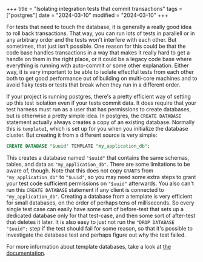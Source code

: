 +++
title = "Isolating integration tests that commit transactions"
tags = ["postgres"]
date = "2024-03-10"
modified = "2024-03-10"
+++

For tests that need to touch the database, it is generally a really good idea to
roll back transactions. That way, you can run lots of tests in parallell or in
any arbitrary order and the tests won't interfere with each other. But
sometimes, that just isn't possible. One reason for this could be that the code
base handles transactions in a way that makes it really hard to get a handle on
them in the right place, or it could be a legacy code base where everything is
running with auto-commit or some other explanation. Either way, it is very
important to be able to isolate effectful tests from each other both to get good
performance out of building on multi-core machines and to avoid flaky tests or
tests that break when they run in a different order.

If your project is running postgres, there's a pretty efficient way of setting
up this test isolation even if your tests commit data. It does require that your
test harness must run as a user that has permissions to create databases, but
is otherwise a pretty simple idea. In postgres, the `CREATE DATABASE` statement
actually always creates a copy of an existing database. Normally this is
`template1`, which is set up for you when you initialize the database cluster.
But creating it from a different source is very simple:

```sql
CREATE DATABASE "$uuid" TEMPLATE "my_application_db";
```

This creates a database named `"$uuid"` that contains the same schemas, tables,
and data as `"my_application_db"`. There are some limitations to be aware of,
though. Note that this does not copy `GRANT`s from `"my_application_db"`
to `"$uuid"`, so you may need some extra steps to grant your test code
sufficient permissions on `"$uuid"` afterwards. You also can't
run this `CREATE DATABASE` statement if any client is connected to
`"my_application_db"`. Creating a database from a template is very efficient for
small databases, on the order of perhaps tens of milliseconds. So every single
test case can easily have some sort of before-test that sets up a dedicated
database only for that test-case, and then some sort of after-test that deletes
it later. It is also easy to just not run the `"DROP DATABASE "$uuid";` step if
the test should fail for some reason, so that it's possible to investigate the
database test and perhaps figure out why the test failed.

For more information about template databases, take a look at
[the documentation](https://www.postgresql.org/docs/current/manage-ag-templatedbs.html).

